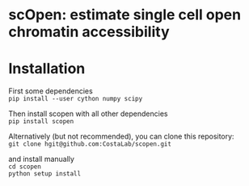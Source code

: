 # scOpen: estimate single cell open chromatin accessibility

# Installation
First some dependencies \
`pip install --user cython numpy scipy`

Then install scopen with all other dependencies \
`pip install scopen`

Alternatively (but not recommended), you can clone this repository: \
`git clone hgit@github.com:CostaLab/scopen.git`

and install manually \
`cd scopen` \
`python setup install`
